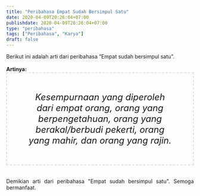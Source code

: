 ```yaml
---
title: "Peribahasa Empat Sudah Bersimpul Satu"
date: 2020-04-09T20:26:04+07:00
publishdate: 2020-04-09T20:26:04+07:00
type: "peribahasa"
tags: ["Peribahasa", "Karya"]
draft: false
---
```


<div dir="ltr" style="text-align: left;" trbidi="on"><div style="text-align: justify;">Berikut ini adalah arti dari peribahasa “Empat sudah bersimpul satu”.</div><br /><div style="text-align: justify;"><b>Artinya:</b></div><div style="border: 2px dashed #ddd; font-size: 24px; height: auto; margin: 0 auto; padding: 50px; text-align: center; width: auto;"><i>Kesempurnaan yang diperoleh dari empat orang, orang yang berpengetahuan, orang yang berakal/berbudi pekerti, orang yang mahir, dan orang yang rajin.</i></div>
<br /><br /><div style="text-align: justify;">Demikian arti dari peribahasa "Empat sudah bersimpul satu". Semoga bermanfaat.</div></div>
